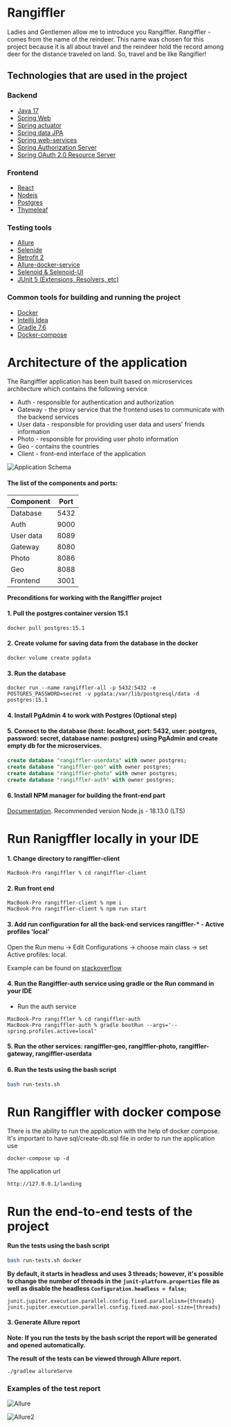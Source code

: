 # Rangiffler
  Ladies and Gentlemen allow me to introduce you Rangiffler. Rangiffler - comes from the name of the reindeer.
 This name was chosen for this project because it is all about travel and the reindeer hold the record among deer for the distance traveled on land.
 So, travel and be like Rangifler!

## **Technologies that are used in the project**
### Backend
- [Java 17](https://www.oracle.com/java/technologies/javase/jdk17-archive-downloads.html)
- [Spring Web](https://docs.spring.io/spring-framework/docs/current/reference/html/web.html#spring-web)
- [Spring actuator](https://docs.spring.io/spring-boot/docs/current/reference/html/actuator.html)
- [Spring data JPA](https://spring.io/projects/spring-data-jpa)
- [Spring web-services](https://docs.spring.io/spring-ws/docs/current/reference/html/)
- [Spring Authorization Server](https://spring.io/projects/spring-authorization-server)
- [Spring OAuth 2.0 Resource Server](https://docs.spring.io/spring-security/reference/servlet/oauth2/resource-server/index.html)
### Frontend
- [React](https://ru.reactjs.org/docs/getting-started.html)
- [Nodejs](https://nodejs.dev/en/)
- [Postgres](https://www.postgresql.org/about/)
- [Thymeleaf](https://www.thymeleaf.org/)
### Testing tools
- [Allure](https://docs.qameta.io/allure/)
- [Selenide](https://selenide.org/)
- [Retrofit 2](https://square.github.io/retrofit/)
- [Allure-docker-service](https://github.com/fescobar/allure-docker-service)
- [Selenoid & Selenoid-UI](https://aerokube.com/selenoid/latest/)
- [JUnit 5 (Extensions, Resolvers, etc)](https://junit.org/junit5/docs/current/user-guide/)

### Common tools for building and running the project
- [Docker](https://www.docker.com/resources/what-container/)
- [Intellij Idea](https://www.jetbrains.com/idea/)
- [Gradle 7.6](https://docs.gradle.org/7.6/release-notes.html)
- [Docker-compose](https://docs.docker.com/compose/)

# **Architecture of the application**

The Rangiffler application has been built based on microservices architecture which contains the following service
- Auth - responsible for authentication and authorization 
- Gateway - the proxy service that the frontend uses to communicate with the backend services  
- User data - responsible for providing user data and users' friends information
- Photo - responsible for providing user photo information
- Geo - contains the countries
- Client - front-end interface of the application

![Application Schema](./images/Application_schema.png)

#### The list of the components and ports:
| Component | Port |
|-----------|------|
| Database  | 5432 |
| Auth      | 9000 |
| User data | 8089 |
| Gateway   | 8080 |
| Photo     | 8086 |
| Geo       | 8088 |
| Frontend  | 3001 |

**Preconditions for working with the Rangiffler project**

#### 1. Pull the postgres container version 15.1

```posh
docker pull postgres:15.1
```

#### 2. Create volume for saving data from the database in the docker

```posh
docker volume create pgdata
```

#### 3. Run the database

```posh
docker run --name rangiffler-all -p 5432:5432 -e POSTGRES_PASSWORD=secret -v pgdata:/var/lib/postgresql/data -d postgres:15.1
```

#### 4. Install PgAdmin 4 to work with Postgres (Optional step)

#### 5. Connect to the database (host: localhost, port: 5432, user: postgres, password: secret, database name: postgres) using PgAdmin and create empty db for the microservices.

```sql
create database "rangiffler-userdata" with owner postgres;
create database "rangiffler-geo" with owner postgres;
create database "rangiffler-photo" with owner postgres;
create database "rangiffler-auth" with owner postgres;
```

#### 6. Install NPM manager for building the front-end part

[Documentation](https://docs.npmjs.com/downloading-and-installing-node-js-and-npm).
Recommended version Node.js - 18.13.0 (LTS)

# Run Ranigffler locally in your IDE

#### 1. Change directory to rangiffler-client

```posh
MacBook-Pro rangiffler % cd rangiffler-client
```

#### 2. Run front end

```posh
MacBook-Pro rangiffler-client % npm i
MacBook-Pro rangiffler-client % npm run start
```

#### 3. Add run configuration for all the back-end services rangiffler-* - Active profiles 'local'

Open the Run menu -> Edit Configurations -> choose main class -> set Active profiles: local. 

Example can be found on [stackoverflow](https://stackoverflow.com/questions/39738901/how-do-i-activate-a-spring-boot-profile-when-running-from-intellij)

#### 4. Run the Rangiffler-auth service using gradle or the Run command in your  IDE

- Run the auth service

```posh
MacBook-Pro rangiffler % cd rangiffler-auth
MacBook-Pro rangiffler-auth % gradle bootRun --args='--spring.profiles.active=local'
```

#### 5. Run the other services: rangiffler-geo, rangiffler-photo, rangiffler-gateway, rangiffler-userdata

#### 6. Run the tests using the bash script

```bash
bash run-tests.sh
```

# Run Rangiffler with docker compose
There is the ability to run the application with the help of docker compose. It's important to have sql/create-db.sql file in order to run the application use
```posh
docker-compose up -d
```
The application url
```posh
http://127.0.0.1/landing
```
# Run the end-to-end tests of the project

#### Run the tests using the bash script

```bash
bash run-tests.sh docker
```

**By default, it starts in headless and uses 3 threads; however, it's possible to change the number of threads in the ```junit-platform.properties``` file as well as disable the headless ```Configuration.headless = false;```**

```posh
junit.jupiter.execution.parallel.config.fixed.parallelism={threads}
junit.jupiter.execution.parallel.config.fixed.max-pool-size={threads}
```

#### 3. Generate Allure report
**Note: If you run the tests by the bash script the report will be generated and opened automatically.**

**The result of the tests can be viewed through Allure report.**

```posh
./gradlew allureServe
```

### Examples of the test report
![Allure](./images/Screenshot_1.png)

![Allure2](./images/Screenshot_2.png)




